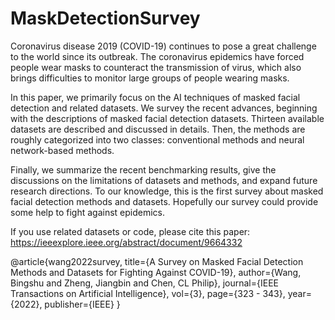 # MaskDetectionSurvey
Coronavirus disease 2019 (COVID-19) continues to pose a great challenge to the world since its outbreak. The coronavirus
epidemics have forced people wear masks to counteract the transmission of virus, which also brings difficulties to monitor
large groups of people wearing masks.

In this paper, we primarily focus on the AI techniques of masked facial detection and related datasets. We survey the recent advances, beginning with the descriptions of masked facial detection datasets. Thirteen available datasets are described and discussed in details. Then, the methods are roughly categorized into two classes: conventional methods and neural network-based methods. 

Finally, we summarize the recent benchmarking results, give the discussions on the limitations of datasets and methods, and expand future research directions. To our knowledge, this is the first survey about masked facial detection methods and datasets. Hopefully our survey could provide some help to fight against epidemics.



If you use related datasets or code, please cite this paper: https://ieeexplore.ieee.org/abstract/document/9664332

@article{wang2022survey,
  title={A Survey on Masked Facial Detection Methods and Datasets for Fighting Against COVID-19},
  author={Wang, Bingshu and Zheng, Jiangbin and Chen, CL Philip},
  journal={IEEE Transactions on Artificial Intelligence},
  vol={3},
  page={323 - 343},
  year={2022},
  publisher={IEEE}
}
